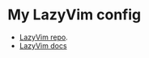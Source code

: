 # My LazyVim config

- [LazyVim repo](https://github.com/LazyVim/LazyVim).
- [LazyVim docs](https://lazyvim.github.io)

